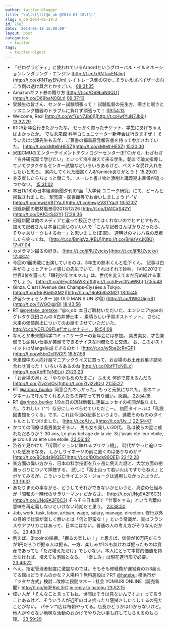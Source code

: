 ```yaml
---
author: twitter-blogger
title: "\n\t\t\t\t@o_ob @2014-01-18\t\t"
slug: o_ob-2014-01-18-2
id: 7563
date: '2014-01-18 12:00:00'
layout: post
categories:
  - twitter
tags:
  - twitter-digest
---
```


*   「ゼログラビティ」に使われているArnordというグローバル・イルミネーションレンダリング・エンジン [http://t.co/xRNTayENJm](http://t.co/xRNTayENJm) レイトレース側のGIか…そういえばバイザーの向こう側の透け具合とかすごい。 [08:31:35](https://twitter.com/o_ob/statuses/424323141020557312)
*   Amazonギフト券の贈り方 [http://t.co/O69baN0QLt](http://t.co/O69baN0QLt) [09:37:13](https://twitter.com/o_ob/statuses/424339661868113920)
*   受験生の皆さん、センター試験頑張って！ 試験監督の先生方、寒さと眠さとリスニング機器のトラブルに負けず頑張って！ [09:54:13](https://twitter.com/o_ob/statuses/424343939588435968)
*   Welcome, Rex! [http://t.co/wfYuN7Jb6I](http://t.co/wfYuN7Jb6I) [13:32:29](https://twitter.com/o_ob/statuses/424398864917860352)
*   IGDA新年会行きたかったな。 せっかく買ったチケット、学生にあげちゃえばよかったか。 でも未来館 科学コミュニケーター新年会は行きますぜ！ そういえば北澤先生も去年、ご著書の福島原発報告書を持って参加されていた。 [http://t.co/xMtelhHESZ](http://t.co/xMtelhHESZ) [15:20:30](https://twitter.com/o_ob/statuses/424426052199272448)
*   米国CMUのエンターテイメントテクノロジーセンター(ETC)から、わざわざ「白井研究室で学びたい」といって海を越えて来る学生。朝まで論文指導していてクタクタ＆センター試験などいろいろあるけど、ベストな受け入れをしたいと思う。 案内してくれた國富くん&Yannickありがとう！ [15:29:01](https://twitter.com/o_ob/statuses/424428195052404736)
*   身支度したらちょっと働こう。 メールと書き物と添削と講義期末準備が追っつかない。 [15:31:02](https://twitter.com/o_ob/statuses/424428701028081665)
*   本日(1/18)の日本経済新聞夕刊の1面「大学発 ユニーク研究」にて、どーんと掲載されました。 駅売店・図書館等でお会いしましょう (^-^)/ [http://t.co/mwjzV8TYaJ](http://t.co/mwjzV8TYaJ) [16:52:07](https://twitter.com/o_ob/statuses/424449107109744640)
*   日経新聞の取材風景@2013/12/26 [http://t.co/DA1CirS42Y](http://t.co/DA1CirS42Y) [17:29:36](https://twitter.com/o_ob/statuses/424458539881349120)
*   日経新聞は他のメディアと違って校正させてはくれないのでヒヤヒヤもの。加えて記者さんは本当に感じのいい人で「こんな記者さんばかりだったら、そりゃあリークもするわー」と思いました(正直)。 週明けのマルハ株の反騰したら笑ってね。 [http://t.co/BmisVzJKBU](http://t.co/BmisVzJKBU) [17:47:04](https://twitter.com/o_ob/statuses/424462936111730688)
*   カメラマン撮るの好き。 [http://t.co/jPIUZytcky](http://t.co/jPIUZytcky) [17:48:41](https://twitter.com/o_ob/statuses/424463343261188096)
*   今回の1面掲載に出演しているのは、3年生の鈴木くんと松下くん。 記事は白井がちょっとアヤシイ感じの先生でいて、それはそれで妙味。 IVRC2012で世界3位を獲った「瞬刊少年マルマル」は、世代を変えてまだ究め続ける事でしょう。 [http://t.co/dFyc0NaWKh](http://t.co/dFyc0NaWKh) [17:55:48](https://twitter.com/o_ob/statuses/424465133755060225)
*   Ginza. C'est l'Avenue des Champs-Élysées a Tokyo. [http://t.co/16qBb65XM2](http://t.co/16qBb65XM2) [18:15:45](https://twitter.com/o_ob/statuses/424470153619701760)
*   汐留シティセンター (@ OLD MAN'S UN 汐留) [http://t.co/I1WGOigjrB](http://t.co/I1WGOigjrB) [18:43:56](https://twitter.com/o_ob/statuses/424477247861694464)
*   RT [@gretake_gretake](https://twitter.com/gretake_gretake): “@o_ob: 本日ご取材いただいた、エンジニアtypeのグレタケ武田さんの #白井博士本 、素晴らしい予習ポストイット。 さらに未来の価値創出についてのお話をさせていただいた。http://t.co/yDFLO9FLef”オルタナティ… [18:54:09](https://twitter.com/o_ob/statuses/424479815651958784)
*   なんとか未来館科学コミュニケーターの新年会には参加。 美男美女、才色兼備でも泥臭い仕事が笑顔でできるナイスな同僚たちと交流。 お、このポストイットはManga生成できるのか！ [http://t.co/w5be2cRVGP](http://t.co/w5be2cRVGP) [18:57:59](https://twitter.com/o_ob/statuses/424480783470821377)
*   未来館中の人向け超マニアッククイズに買って、お台場のお土産お菓子詰め合わせ貰った！ いろいろあるのね [http://t.co/XbfFTcNELx](http://t.co/XbfFTcNELx) [21:23:23](https://twitter.com/o_ob/statuses/424517374075625472)
*   「お台場の月」と「ゆりかもめのたまご」 ふええ 何処で買えるんだろ [http://t.co/jZlyj2vlOs](http://t.co/jZlyj2vlOs) [21:55:27](https://twitter.com/o_ob/statuses/424525440762384386)
*   RT [@arinco_bunko](https://twitter.com/arinco_bunko): 同窓会たのしかった。もっと元気になれた。昔のニックネームで呼んでくれる人たちの存在って有り難い。感謝。 [22:54:18](https://twitter.com/o_ob/statuses/424540250652692480)
*   RT [@arinco_bunko](https://twitter.com/arinco_bunko): 1/9本日の琉球新報に連載エッセイの初回が載りました。うれしい（^^）存分にしゃべらせていただこー。 初回タイトルは「私設図書館をつくる」です。これは今回の記事というより、連載そのもののタイトルとしてつけました。 [http://t.co/Uv…](http://t.co/Uv…) [22:54:47](https://twitter.com/o_ob/statuses/424540376355979264)
*   かつての同僚は美男美女ぞろい、 男も女も美しい30代。 私は彼らの星に成れただろうか？ 30 ans, Le plus bel age de la vie. Si j'avais ete leur etoile, je crois il va être une etoile. [23:06:42](https://twitter.com/o_ob/statuses/424543371491676161)
*   渋谷で見かけた「街頭ビジョンに映れるプリクラ機」。 時代がやっと追いついた感あるなあ。 しかしサイネージの前に置くのはありなのか⁉︎ [http://t.co/BObds96QEE](http://t.co/BObds96QEE) [23:12:28](https://twitter.com/o_ob/statuses/424544826244079619)
*   某方面の偉い方から、日本の科学技術を八ヶ岳に例えた話と、大学方面の樹海っぷりについて拝聴する。 試しに「富士山って若い火山ですからねえ」とボケてみるが、こういったサイエンス・ジョークは通用しなかったようだ。 [23:19:37](https://twitter.com/o_ob/statuses/424546622765154305)
*   あたりまえの事ながら、どうしてそれができないかというと、真逆の仕組みが「昭和の一時代のサラリーマン」だからさ。 [http://t.co/UNg9A2F6C3](http://t.co/UNg9A2F6C3) そろそろ日本語で「仕事をする」という言葉の意味を再定義しないといけない時期だと思う。 [23:38:50](https://twitter.com/o_ob/statuses/424551461456859136)
*   Job, work, task, labor, artisan, wage, salary, manage. direction. 修行以外の目的で仕事が楽しく無いとは「何と野蛮な！」という常識が、実はフランスやアフリカにはあって、日本にはない。普通の人の考え方がそうなんだから。 [23:40:31](https://twitter.com/o_ob/statuses/424551884221710336)
*   例えば、Bitcoinの採掘。「掘るの楽しい！」と思えば、価値が10万円だろうが1円だろうが掘る人は掘る。一方、楽しみが1%も無ければ掘ったものは資産であっても「ただ増えただけ」でしかない。本人にとって本質的価値を持たなければ、増えても泡銭となる。 「楽しみ」は現在進行形で必要。 [23:46:22](https://twitter.com/o_ob/statuses/424553353939394563)
*   へえ。指定管理者制度に激震なのでは。そもそも修繕費が運営費の2/3超えてる館はどうすんのかな？入場料？無料施設は？RT [@hatebu](https://twitter.com/hatebu): 横浜市が「ツタヤ方式」検討…改修に民間マネー : 社会 YOMIURI ONLINE（読売新聞）http://t.co/hj0F6pL3rC [in reply to hatebu](https://twitter.com/hatebu/statuses/424553292660604928) [23:52:15](https://twitter.com/o_ob/statuses/424554836311302144)
*   偉い人が「そんなこと言ってもね、世間はそうは見ないんですよ」って言うことあるけど、そういう人が近所のゴミ拾ったり窓拭きしたりしてるの見たことがない。 パチンコ店は毎朝やってる。店長かどうかはわからないけど。 他人がやらない地味な活動のおかげでやりたい事も許してもらえるのも心理。 [23:59:29](https://twitter.com/o_ob/statuses/424556655263498240)